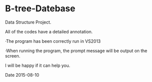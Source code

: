 # B-tree-Datebase

Data Structure Project. 

All of the codes have a detailed annotation.

  ·The program has been correctly run in VS2013

  ·When running the program, the prompt message will be output on the screen.

I will be happy if it can help you.

Date 2015-08-10
